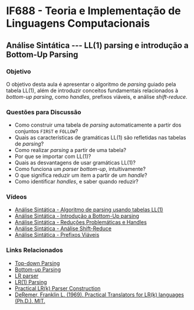 # IF688 - Teoria e Implementação de Linguagens Computacionais

## Análise Sintática --- LL(1) parsing e introdução a Bottom-Up Parsing

### Objetivo

O objetivo desta aula é apresentar o algoritmo de _parsing_ guiado pela tabela LL(1), além de introduzir conceitos fundamentais relacionados à _bottom-up parsing_, como _handles_, prefixos viáveis, e análise _shift-reduce_.

### Questões para Discussão

- Como construir uma tabela de _parsing_ automaticamente a partir dos conjuntos `FIRST` e `FOLLOW`?
- Quais as características de gramáticas LL(1) são refletidas nas tabelas de *parsing*?
- Como realizar _parsing_ a partir de uma tabela?
- Por que se importar com LL(1)?
- Quais as desvantagens de usar gramáticas LL(1)?
- Como funciona um _parser bottom-up_, intuitivamente?
- O que significa reduzir um item a partir de um _handle_? 
- Como identificar _handles_, e saber quando reduzir?

### Vídeos

- [Análise Sintática - Algoritmo de parsing usando tabelas LL(1)](https://www.youtube.com/watch?v=eTZu1nZKp_M&list=PLHoVp5NAbKJZanQ-2HnVc_REanYaSJ5bz&index=7)
- [Análise Sintática - Introdução a Bottom-Up parsing](https://www.youtube.com/watch?v=ZgJXvOUWDXg&list=PLHoVp5NAbKJacS1u8HDoQR6lp8mk6iHwJ)
- [Análise Sintática - Reduções Problemáticas e Handles](https://www.youtube.com/watch?v=oUC3dBsdhfg&list=PLHoVp5NAbKJacS1u8HDoQR6lp8mk6iHwJ&index=2)
- [Análise Sintática - Análise Shift-Reduce](https://www.youtube.com/watch?v=xlYFJzAjl-8&list=PLHoVp5NAbKJacS1u8HDoQR6lp8mk6iHwJ&index=3)
- [Análise Sintática - Prefixos Viáveis](https://www.youtube.com/watch?v=O34N2YQw3ho&list=PLHoVp5NAbKJacS1u8HDoQR6lp8mk6iHwJ&index=4)

### Links Relacionados

- [Top-down Parsing](https://en.wikipedia.org/wiki/Top-down_parsing)
- [Bottom-up Parsing](https://en.wikipedia.org/wiki/Bottom-up_parsing)
- [LR parser](https://en.wikipedia.org/wiki/LR_parser)
- [LR(1) Parsing](https://en.wikipedia.org/wiki/Canonical_LR_parser)
- [Practical LR(k) Parser Construction](http://david.tribble.com/text/lrk_parsing.html)
- [DeRemer, Franklin L. (1969). Practical Translators for LR(k) languages (Ph.D.). MIT.](http://publications.csail.mit.edu/lcs/pubs/pdf/MIT-LCS-TR-065.pdf)